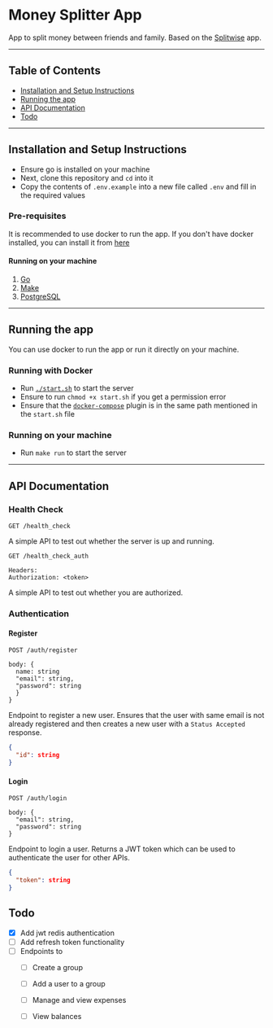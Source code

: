 # Money Splitter App
App to split money between friends and family. Based on the [Splitwise](https://www.splitwise.com/) app.

--- 

## Table of Contents
- [Installation and Setup Instructions](#installation-and-setup-instructions)  
- [Running the app](#running-the-app)  
- [API Documentation](#api-documentation)  
- [Todo](#todo)
---

## Installation and Setup Instructions
- Ensure go is installed on your machine
- Next, clone this repository and `cd` into it
- Copy the contents of `.env.example` into a new file called `.env` and fill in the required values
### Pre-requisites
It is recommended to use docker to run the app. If you don't have docker installed, you can install it from [here](https://docs.docker.com/get-docker/)

#### Running on your machine
1. [Go](https://golang.org/dl/)
2. [Make](https://www.gnu.org/software/make/)
3. [PostgreSQL](https://www.postgresql.org/download/)

---

## Running the app
You can use docker to run the app or run it directly on your machine.
### Running with Docker
- Run [`./start.sh`](./start.sh) to start the server
- Ensure to run `chmod +x start.sh` if you get a permission error
- Ensure that the [`docker-compose`](https://docs.docker.com/compose/) plugin is in the same path mentioned in the `start.sh` file
### Running on your machine
- Run `make run` to start the server

---

## API Documentation
### Health Check
```http
GET /health_check
```
A simple API to test out whether the server is up and running.

```http
GET /health_check_auth

Headers:
Authorization: <token>
```
A simple API to test out whether you are authorized.



### Authentication
#### Register
```http
POST /auth/register

body: {
  name: string
  "email": string,
  "password": string
  }
}
```
Endpoint to register a new user. Ensures that the user with same email is not already registered and then creates a new user with a `Status Accepted` response.
```json
{
  "id": string
}
```
#### Login 
```http
POST /auth/login

body: {
  "email": string,
  "password": string
}
```
Endpoint to login a user. Returns a JWT token which can be used to authenticate the user for other APIs.
```json
{
  "token": string
}
```

## Todo 
- [x] Add jwt redis authentication
- [ ] Add refresh token functionality
- [ ] Endpoints to
  - [ ] Create a group
  - [ ] Add a user to a group
  - [ ] Manage and view expenses
  - [ ] View balances


